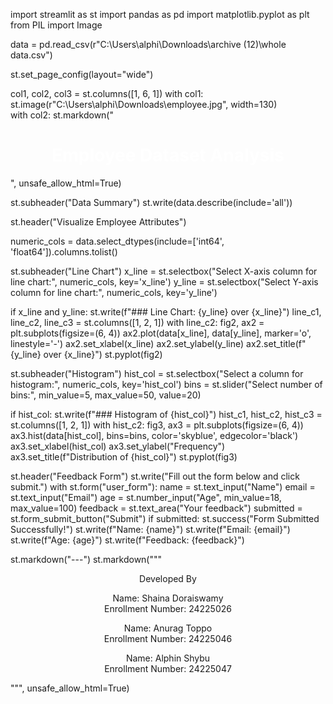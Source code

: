 import streamlit as st
import pandas as pd
import matplotlib.pyplot as plt
from PIL import Image

data = pd.read_csv(r"C:\Users\alphi\Downloads\archive (12)\whole data.csv")

st.set_page_config(layout="wide")

col1, col2, col3 = st.columns([1, 6, 1])
with col1:
    st.image(r"C:\Users\alphi\Downloads\employee.jpg", width=130)  
with col2:
    st.markdown("<h1 style='text-align: center; color: White;'>Employee Dataset Analysis</h1>", unsafe_allow_html=True)

st.subheader("Data Summary")
st.write(data.describe(include='all'))

st.header("Visualize Employee Attributes")

numeric_cols = data.select_dtypes(include=['int64', 'float64']).columns.tolist()

st.subheader("Line Chart")
x_line = st.selectbox("Select X-axis column for line chart:", numeric_cols, key='x_line')
y_line = st.selectbox("Select Y-axis column for line chart:", numeric_cols, key='y_line')

if x_line and y_line:
    st.write(f"### Line Chart: {y_line} over {x_line}")
    line_c1, line_c2, line_c3 = st.columns([1, 2, 1])
    with line_c2:
        fig2, ax2 = plt.subplots(figsize=(6, 4))
        ax2.plot(data[x_line], data[y_line], marker='o', linestyle='-')
        ax2.set_xlabel(x_line)
        ax2.set_ylabel(y_line)
        ax2.set_title(f"{y_line} over {x_line}")
        st.pyplot(fig2)

st.subheader("Histogram")
hist_col = st.selectbox("Select a column for histogram:", numeric_cols, key='hist_col')
bins = st.slider("Select number of bins:", min_value=5, max_value=50, value=20)

if hist_col:
    st.write(f"### Histogram of {hist_col}")
    hist_c1, hist_c2, hist_c3 = st.columns([1, 2, 1])
    with hist_c2:
        fig3, ax3 = plt.subplots(figsize=(6, 4))
        ax3.hist(data[hist_col], bins=bins, color='skyblue', edgecolor='black')
        ax3.set_xlabel(hist_col)
        ax3.set_ylabel("Frequency")
        ax3.set_title(f"Distribution of {hist_col}")
        st.pyplot(fig3)

st.header("Feedback Form")
st.write("Fill out the form below and click submit.")
with st.form("user_form"):
    name = st.text_input("Name")
    email = st.text_input("Email")
    age = st.number_input("Age", min_value=18, max_value=100)
    feedback = st.text_area("Your feedback")
    submitted = st.form_submit_button("Submit")
if submitted:
    st.success("Form Submitted Successfully!")
    st.write(f"Name: {name}")
    st.write(f"Email: {email}")
    st.write(f"Age: {age}")
    st.write(f"Feedback: {feedback}")

st.markdown("---")
st.markdown("""
<div style='text-align: center;'>
    <p>Developed By</p>
    <p>Name: Shaina Doraiswamy<br>Enrollment Number: 24225026</p>
    <p>Name: Anurag Toppo<br>Enrollment Number: 24225046</p>
    <p>Name: Alphin Shybu<br>Enrollment Number: 24225047</p>
</div>
""", unsafe_allow_html=True)
